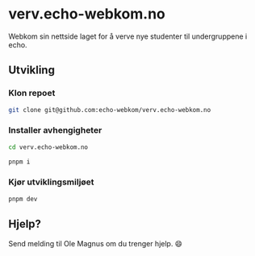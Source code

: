 # verv.echo-webkom.no

Webkom sin nettside laget for å verve nye studenter til undergruppene i echo.

## Utvikling

### Klon repoet

```sh
git clone git@github.com:echo-webkom/verv.echo-webkom.no
```

### Installer avhengigheter

```sh
cd verv.echo-webkom.no
```

```sh
pnpm i
```

### Kjør utviklingsmiljøet

```sh
pnpm dev
```

## Hjelp?

Send melding til Ole Magnus om du trenger hjelp. 😄

